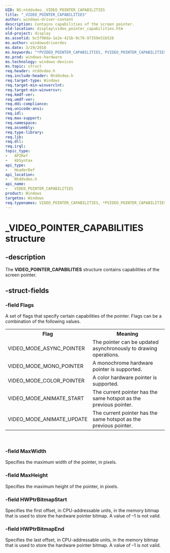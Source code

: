 ```yaml
---
UID: NS:ntddvdeo._VIDEO_POINTER_CAPABILITIES
title: "_VIDEO_POINTER_CAPABILITIES"
author: windows-driver-content
description: Contains capabilities of the screen pointer.
old-location: display\video_pointer_capabilities.htm
old-project: display
ms.assetid: bc5f98da-1e2e-421b-9c76-97359e51b526
ms.author: windowsdriverdev
ms.date: 3/29/2018
ms.keywords: "*PVIDEO_POINTER_CAPABILITIES, PVIDEO_POINTER_CAPABILITIES, PVIDEO_POINTER_CAPABILITIES structure pointer [Display Devices], VIDEO_POINTER_CAPABILITIES, VIDEO_POINTER_CAPABILITIES structure [Display Devices], Video_Structs_03a35602-adfd-4485-a155-866b578fa807.xml, _VIDEO_POINTER_CAPABILITIES, display.video_pointer_capabilities, ntddvdeo/PVIDEO_POINTER_CAPABILITIES, ntddvdeo/VIDEO_POINTER_CAPABILITIES"
ms.prod: windows-hardware
ms.technology: windows-devices
ms.topic: struct
req.header: ntddvdeo.h
req.include-header: Ntddvdeo.h
req.target-type: Windows
req.target-min-winverclnt: 
req.target-min-winversvr: 
req.kmdf-ver: 
req.umdf-ver: 
req.ddi-compliance: 
req.unicode-ansi: 
req.idl: 
req.max-support: 
req.namespace: 
req.assembly: 
req.type-library: 
req.lib: 
req.dll: 
req.irql: 
topic_type:
-	APIRef
-	kbSyntax
api_type:
-	HeaderDef
api_location:
-	Ntddvdeo.h
api_name:
-	VIDEO_POINTER_CAPABILITIES
product: Windows
targetos: Windows
req.typenames: VIDEO_POINTER_CAPABILITIES, *PVIDEO_POINTER_CAPABILITIES
---
```


# _VIDEO_POINTER_CAPABILITIES structure


## -description


The <b>VIDEO_POINTER_CAPABILITIES</b> structure contains capabilities of the screen pointer.


## -struct-fields




### -field Flags

A set of flags that specify certain capabilities of the pointer. Flags can be a combination of the following values.

<table>
<tr>
<th>Flag</th>
<th>Meaning</th>
</tr>
<tr>
<td>
VIDEO_MODE_ASYNC_POINTER

</td>
<td>
The pointer can be updated asynchronously to drawing operations.

</td>
</tr>
<tr>
<td>
VIDEO_MODE_MONO_POINTER

</td>
<td>
A monochrome hardware pointer is supported.

</td>
</tr>
<tr>
<td>
VIDEO_MODE_COLOR_POINTER

</td>
<td>
A color hardware pointer is supported.

</td>
</tr>
<tr>
<td>
VIDEO_MODE_ANIMATE_START

</td>
<td>
The current pointer has the same hotspot as the previous pointer.

</td>
</tr>
<tr>
<td>
VIDEO_MODE_ANIMATE_UPDATE

</td>
<td>
The current pointer has the same hotspot as the previous pointer.

</td>
</tr>
</table>
 


### -field MaxWidth

Specifies the maximum width of the pointer, in pixels.


### -field MaxHeight

Specifies the maximum height of the pointer, in pixels.


### -field HWPtrBitmapStart

Specifies the first offset, in CPU-addressable units, in the memory bitmap that is used to store the hardware pointer bitmap. A value of –1 is not valid.


### -field HWPtrBitmapEnd

Specifies the last offset, in CPU-addressable units, in the memory bitmap that is used to store the hardware pointer bitmap. A value of –1 is not valid.

